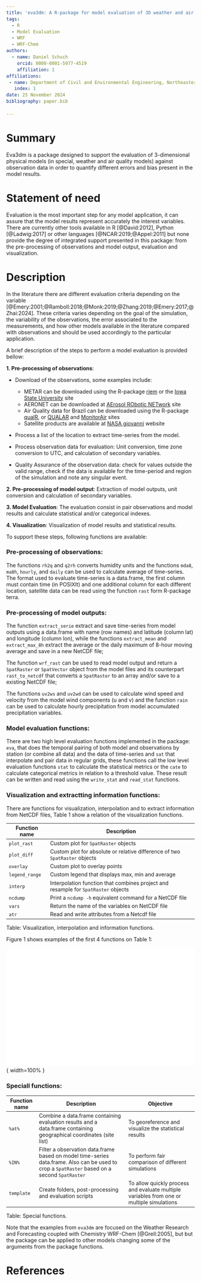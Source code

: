 ```yaml
---
title: 'eva3dm: A R-package for model evaluation of 3D weather and air quality models'
tags:
  - R
  - Model Evaluation
  - WRF
  - WRF-Chem
authors:
  - name: Daniel Schuch
    orcid: 0000-0001-5977-4519
    affiliation: 1
affiliations:
 - name: Department of Civil and Environmental Engineering, Northeastern University, United States
   index: 1
date: 25 November 2024
bibliography: paper.bib

---
```


# Summary

Eva3dm is a package designed to support the evaluation of 3-dimensional physical models (in special, weather and air quality models) against observation data in order to quantify different errors and bias present in the model results.

# Statement of need

Evaluation is the most important step for any model application, it can assure that the model results represent accurately the interest variables. There are currently other tools available in R [@David:2012], Python [@Ladwig:2017] or other languages [@NCAR:2019;@Appel:2011] but none provide the degree of integrated support presented in this package: from the pre-processing of observations and model output, evaluation and visualization.

# Description

In the literature there are different evaluation criteria depending on the variable [@Emery:2001;@Ramboll:2018;@Monk:2019;@Zhang:2019;@Emery:2017;@Zhai:2024]. These criteria varies depending on the goal of the simulation, the variability of the observations, the error associated to the measurements, and how other models available in the literature compared with observations and should be used accordingly to the particular application.

A brief description of the steps to perform a model evaluation is provided bellow:

**1. Pre-processing of observations**: 

- Download of the observations, some examples include: 
  - METAR can be downloaded using the R-package [riem](https://docs.ropensci.org/riem/) or the [Iowa State University](https://mesonet.agron.iastate.edu/request/download.phtml) site
  - AERONET can be downloaded at [AErosol RObotic NETwork](https://aeronet.gsfc.nasa.gov/new_web/data.html) site
  - Air Quality data for Brazil can be downloaded using the R-package [qualR](https://github.com/ropensci/qualR), or [QUALAR](https://qualar.cetesb.sp.gov.br/qualar) and [MonitorAir](https://www.data.rio/datasets/dados-hor%C3%A1rios-do-monitoramento-da-qualidade-do-ar-monitorar/explore) sites
  - Satellite products are available at [NASA giovanni](https://giovanni.gsfc.nasa.gov/giovanni/) website

- Process a list of the location to extract time-series from the model.

- Process observation data for evaluation: Unit conversion, time zone conversion to UTC, and calculation of secondary variables.

- Quality Assurance of the observation data: check for values outside the valid range, check if the data is available for the time-period and region of the simulation and note any singular event.

**2. Pre-processing of model output**: Extraction of model outputs, unit conversion and calculation of secondary variables.

**3. Model Evaluation**: The evaluation consist in pair observations and model results and calculate statistical and/or categorical indexes.

**4. Visualization**: Visualization of model results and statistical results.

To support these steps, following functions are available:

### Pre-processing of observations:

The functions `rh2q` and `q2rh` converts humidity units and the functions `mda8`, `ma8h`, `hourly`, and `daily` can be used to calculate average of time-series. The format used to evaluate time-series is a data.frame, the first column must contain time (in POSIXlt) and one additional column for each different location, satellite data can be read using the function `rast` form R-package terra.

### Pre-processing of model outputs:

The function `extract_serie` extract and save time-series from model outputs using a data.frame with name (row names) and latitude (column lat) and longitude (column lon), while the functions `extract_mean` and `extract_max_8h` extract the average or the daily maximum of 8-hour moving average and save in a new NetCDF file;

The function `wrf_rast` can be used to read model output and return a `SpatRaster` or `SpatVector` object from the model files and its counterpart `rast_to_netcdf` that converts a `SpatRaster` to an array and/or save to a existing NetCDF file;

The functions `uv2ws` and `uv2wd` can be used to calculate wind speed and velocity from the model wind components (u and v) and the function `rain` can be used to calculate hourly precipitation from model accumulated precipitation variables.

### Model evaluation functions:

There are two high level evaluation functions implemented in the package: `eva`, that does the temporal pairing of both model and observations by station (or combine all data) and the data of time-series and `sat` that interpolate and pair data in regular grids, these functions call the low level evaluation functions `stat` to calculate the statistical metrics or the `cate` to calculate categorical metrics in relation to a threshold value. These result can be written and read using the `write_stat` and `read_stat` functions. 

### Visualization and extractting information functions:

There are functions for visualization, interpolation and to extract information from NetCDF files, Table 1 show a relation of the visualization functions.

| Function name | Description |
| --- | --------- |
| `plot_rast` | Custom plot for `SpatRaster` objects  |
| `plot_diff` | Custom plot for absolute or relative difference of two `SpatRaster` objects     |
| `overlay`   | Custom plot to overlay points |
| `legend_range` | Custom legend that displays max, min and average |
| `interp` | Interpolation function that combines project and resample for `SpatRaster` objects |
| `ncdump` | Print a `ncdump -h` equivalent command for a NetCDF file |
| `vars` | Return the name of the variables on NetCDF file |
| `atr` | Read and write attributes from a Netcdf file |
Table: Visualization, interpolation and information functions.

Figure 1 shows examples of the first 4 functions on Table 1:

![Figure 1 - Example from the viasualization functions.\label{fig:example}](joss_1.png){ width=100% }

### Speciall functions:

| Function name | Description | Objective |
| --- | --------- | --------- |
| `%at%` | Combine a data.frame containing evaluation results and a data.frame containing geographical coordinates (site list) | To georeference and visualize the statistical results |
| `%IN%` | Filter a observation data.frame based on model time-series data.frame. Also can be used to crop a `SpatRaster` based on a second `SpatRaster` | To perform fair comparison of different simulations |
| `template` | Create folders, post-processing and evaluation scripts | To allow quickly process and evaluate multiple variables from one or multiple simulations |
Table: Special functions.

Note that the examples from `eva3dm` are focused on the Weather Research and Forecasting coupled with Chemistry WRF-Chem [@Grell:2005], but but the package can be applied to other models changing some of the arguments from the package functions.

# References

